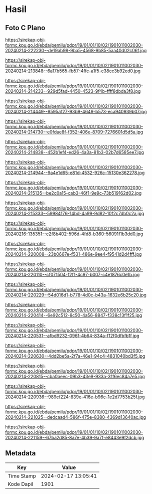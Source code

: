 # Hasil

## Foto C Plano

https://sirekap-obj-formc.kpu.go.id/ebda/pemilu/pdpr/19/01/01/10/02/1901011002030-20240214-222230--de19ab98-9ba5-4568-9b85-5aa40d02c06f.jpg

https://sirekap-obj-formc.kpu.go.id/ebda/pemilu/pdpr/19/01/01/10/02/1901011002030-20240214-213848--6a17b565-fb57-4ffc-a1f5-c38cc3b92ed0.jpg

https://sirekap-obj-formc.kpu.go.id/ebda/pemilu/pdpr/19/01/01/10/02/1901011002030-20240214-214233--929d5fad-4450-4523-9f4b-ffff8dbda3f8.jpg

https://sirekap-obj-formc.kpu.go.id/ebda/pemilu/pdpr/19/01/01/10/02/1901011002030-20240214-214449--8595a127-93b9-4649-b573-eca940939b07.jpg

https://sirekap-obj-formc.kpu.go.id/ebda/pemilu/pdpr/19/01/01/10/02/1901011002030-20240214-214730--e0fdae8f-f352-406e-8709-7276601d5d5a.jpg

https://sirekap-obj-formc.kpu.go.id/ebda/pemilu/pdpr/19/01/01/10/02/1901011002030-20240214-214838--452b1ef4-ed26-4a3a-81b3-02b7d6585ee7.jpg

https://sirekap-obj-formc.kpu.go.id/ebda/pemilu/pdpr/19/01/01/10/02/1901011002030-20240214-214944--9a4e1d65-e81d-4532-926c-15130e362278.jpg

https://sirekap-obj-formc.kpu.go.id/ebda/pemilu/pdpr/19/01/01/10/02/1901011002030-20240214-215135--be2c0a15-cab3-46f1-9e9c-73b519162d02.jpg

https://sirekap-obj-formc.kpu.go.id/ebda/pemilu/pdpr/19/01/01/10/02/1901011002030-20240214-215333--59984176-14bd-4a99-9d82-10f2c7db0c2a.jpg

https://sirekap-obj-formc.kpu.go.id/ebda/pemilu/pdpr/19/01/01/10/02/1901011002030-20240216-135351--c2f8b402-596d-4fd8-b360-56091f1b3dd0.jpg

https://sirekap-obj-formc.kpu.go.id/ebda/pemilu/pdpr/19/01/01/10/02/1901011002030-20240214-220008--23b0667e-f531-486e-9ee4-f9541d2d4fff.jpg

https://sirekap-obj-formc.kpu.go.id/ebda/pemilu/pdpr/19/01/01/10/02/1901011002030-20240214-220110--cf071504-f2f1-4c97-b007-c4e1876c0e1b.jpg

https://sirekap-obj-formc.kpu.go.id/ebda/pemilu/pdpr/19/01/01/10/02/1901011002030-20240214-220229--54d016d1-b778-4d0c-b43a-1632e6b25c20.jpg

https://sirekap-obj-formc.kpu.go.id/ebda/pemilu/pdpr/19/01/01/10/02/1901011002030-20240214-220414--6e92c512-8c50-4a56-8847-f338c13f1f25.jpg

https://sirekap-obj-formc.kpu.go.id/ebda/pemilu/pdpr/19/01/01/10/02/1901011002030-20240214-220531--afbd9232-096f-4b64-834a-f12f0dfbfb1f.jpg

https://sirekap-obj-formc.kpu.go.id/ebda/pemilu/pdpr/19/01/01/10/02/1901011002030-20240214-220630--4dd2be5a-2f7a-46e1-94c4-4831040bd3f5.jpg

https://sirekap-obj-formc.kpu.go.id/ebda/pemilu/pdpr/19/01/01/10/02/1901011002030-20240214-220815--cba0aeec-09b3-43e9-933a-31f6ec84a7e5.jpg

https://sirekap-obj-formc.kpu.go.id/ebda/pemilu/pdpr/19/01/01/10/02/1901011002030-20240214-220936--989cf224-839e-416e-b96c-1e2d7753b25f.jpg

https://sirekap-obj-formc.kpu.go.id/ebda/pemilu/pdpr/19/01/01/10/02/1901011002030-20240214-221025--dedcaad4-586f-475e-8380-4369d13640ac.jpg

https://sirekap-obj-formc.kpu.go.id/ebda/pemilu/pdpr/19/01/01/10/02/1901011002030-20240214-221159--67ba2d85-8a7e-4b39-9a7f-e8443e9f2dcb.jpg


## Metadata

| Key        | Value               |
| ---------- | ------------------- |
| Time Stamp | 2024-02-17 13:05:41 |
| Kode Dapil | 1901                |



